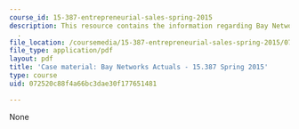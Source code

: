 ```yaml
---
course_id: 15-387-entrepreneurial-sales-spring-2015
description: This resource contains the information regarding Bay Networks Actuals
  .
file_location: /coursemedia/15-387-entrepreneurial-sales-spring-2015/072520c88f4a66bc3dae30f177651481_MIT15_387S15_Bay_Actuals.pdf
file_type: application/pdf
layout: pdf
title: 'Case material: Bay Networks Actuals - 15.387 Spring 2015'
type: course
uid: 072520c88f4a66bc3dae30f177651481

---
```

None